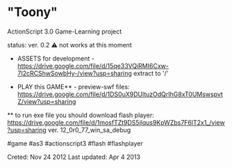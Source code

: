 # "Toony"
ActionScript 3.0 Game-Learning project

status: ver. 0.2
⚠ not works at this moment

- ASSETS for development -
https://drive.google.com/file/d/15qe33VQiRMI6Cxw-7I2cRCShwSowbHy-/view?usp=sharing
extract to '/'

- PLAY this GAME** - 
preview-swf files: https://drive.google.com/file/d/1DS0uX9DUltuzOdQrIhG8xT0UMswspvtZ/view?usp=sharing

** to run exe file you should download flash player:
https://drive.google.com/file/d/1mosfTZt9DS5jlqus9KpWZbs7F6lT2x1_/view?usp=sharing
ver. 12_0r0_77_win_sa_debug

#game #as3 #actionscript3 #flash #flashplayer

Creted: Nov 24 2012
Last updated: Apr 4 2013

